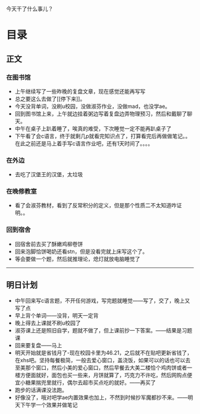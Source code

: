 今天干了什么事儿？

# 目录

## 正文
### 在图书馆
- 上午继续写了一些昨晚的复盘文章，现在感觉还能再写写
- 总之要这么去做了[[停下来]]。
- 今天没背单词，没刷u校园，没做淑芬作业，没做mad，也没学ae。
- 回到图书馆上来，上午就边挂着粥边写着复盘边弄物理预习，然后和戴聊了聊天。
- 中午在桌子上趴着睡了，唉真的难受，下次睡觉一定不能再趴桌子了
- 下午看了会c语言，终于就剩几p就看完知识点了，打算看完后再做做笔记。。在此之前还是马上着手写c语言作业吧，还有1天时间了。。。。
### 在外边
- 去吃了汉堡王的汉堡，太垃圾
### 在晚修教室
- 看了会淑芬教材，看到了反常积分的定义，但是那个性质二不太知道咋证明。。
### 回到宿舍
- 回宿舍前去买了酥嫩鸡柳卷饼
- 回来泡脚恰饼喝奶还看stn，但是没看完就上床写这个了。
- 等会要做一个题，然后就推理论，熄灯就放电脑睡觉了

---
## 明日计划
- 中午回来写c语言题，不开任何游戏，写完题就睡觉——写了，交了，晚上又写了点
- 早上背个单词——没背，明天一定背
- 晚上得去上课就不刷u校园了
- 淑芬课上还是照旧自学，题就不做了，但上课前抄一下答案。——结果是习题课
- 回来要复盘——马上
- 明天开始就是省钱月了-现在校园卡里为46.21，之后就不在贴吧更新省钱了，在xhs吧。坚持每餐极简，一般去爱心窗口，盖浇饭，如果可以的话也可以去至美那个窗口，然后小美的爱心窗口，然后早餐去大美二楼恰个鸡肉饼或者一楼方便面就好，面包也买一些来，月饼就算了，巧克力不许吃，然后网购点便宜小糖果揣兜里就行，偶尔去超市买点吃的就好。——再买了
- 跑步的话满课没法跑。
- 好像没了，哦对吧学ae内置效果也加上，不然到时候抄军魔都抄不来。——明天下午学一个效果并做笔记